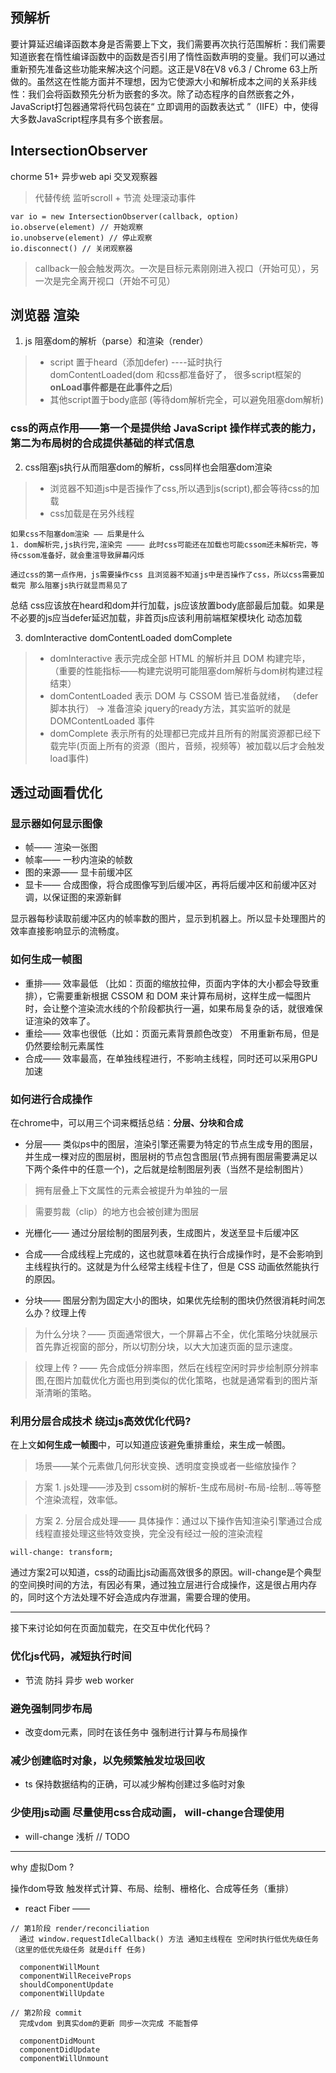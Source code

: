 
## 预解析
要计算延迟编译函数本身是否需要上下文，我们需要再次执行范围解析：我们需要知道嵌套在惰性编译函数中的函数是否引用了惰性函数声明的变量。我们可以通过重新预先准备这些功能来解决这个问题。这正是V8在V8 v6.3 / Chrome 63上所做的。虽然这在性能方面并不理想，因为它使源大小和解析成本之间的关系非线性：我们会将函数预先分析为嵌套的多次。除了动态程序的自然嵌套之外，JavaScript打包器通常将代码包装在“ 立即调用的函数表达式 ”（IIFE）中，使得大多数JavaScript程序具有多个嵌套层。

## IntersectionObserver
chorme 51+ 异步web api 交叉观察器
> 代替传统 监听scroll + 节流 处理滚动事件
```
var io = new IntersectionObserver(callback, option)
io.observe(element) // 开始观察
io.unobserve(element) // 停止观察
io.disconnect() // 关闭观察器

```
> callback一般会触发两次。一次是目标元素刚刚进入视口（开始可见），另一次是完全离开视口（开始不可见）

## 浏览器 渲染
1. js 阻塞dom的解析（parse）和渲染（render）
  > - script 置于heard（添加defer) ----延时执行 domContentLoaded(dom 和css都准备好了， 很多script框架的<strong>onLoad事件都是在此事件之后</strong>)
  > - 其他script置于body底部 (等待dom解析完全，可以避免阻塞dom解析)

### css的两点作用——第一个是提供给 JavaScript 操作样式表的能力，第二为布局树的合成提供基础的样式信息
2. css阻塞js执行从而阻塞dom的解析，css同样也会阻塞dom渲染
  > - 浏览器不知道js中是否操作了css,所以遇到js(script),都会等待css的加载
  > - css加载是在另外线程
```
如果css不阻塞dom渲染 —— 后果是什么
1. dom解析完,js执行完,渲染完 ———— 此时css可能还在加载也可能cssom还未解析完，等待cssom准备好，就会重渲导致屏幕闪烁

通过css的第一点作用，js需要操作css 且浏览器不知道js中是否操作了css，所以css需要加载完 那么阻塞js执行就显而易见了
```

总结 css应该放在heard和dom并行加载，js应该放置body底部最后加载。如果是不必要的js应当defer延迟加载，非首页js应该利用前端框架模块化 动态加载

3. domInteractive domContentLoaded domComplete
> - domInteractive 表示完成全部 HTML 的解析并且 DOM 构建完毕， （重要的性能指标——构建完说明可能阻塞dom解析与dom树构建过程结束）
> - domContentLoaded 表示 DOM 与 CSSOM 皆已准备就绪， （defer 脚本执行） -> 准备渲染  jquery的ready方法，其实监听的就是 DOMContentLoaded 事件  
> - domComplete 表示所有的处理都已完成并且所有的附属资源都已经下载完毕(页面上所有的资源（图片，音频，视频等）被加载以后才会触发load事件)


## 透过动画看优化

### 显示器如何显示图像

- 帧—— 渲染一张图
- 帧率—— 一秒内渲染的帧数
- 图的来源—— 显卡前缓冲区
- 显卡—— 合成图像，将合成图像写到后缓冲区，再将后缓冲区和前缓冲区对调，以保证图的来源新鲜

显示器每秒读取前缓冲区内的帧率数的图片，显示到机器上。所以显卡处理图片的效率直接影响显示的流畅度。

### 如何生成一帧图
- 重排—— 效率最低 （比如：页面的缩放拉伸，页面内字体的大小都会导致重排），它需要重新根据 CSSOM 和 DOM 来计算布局树，这样生成一幅图片时，会让整个渲染流水线的个阶段都执行一遍，如果布局复杂的话，就很难保证渲染的效率了。
- 重绘—— 效率也很低（比如：页面元素背景颜色改变） 不用重新布局，但是仍然要绘制元素属性
- 合成—— 效率最高，在单独线程进行，不影响主线程，同时还可以采用GPU加速

### 如何进行合成操作

在chrome中，可以用三个词来概括总结：<strong>分层、分块和合成</strong>

- 分层—— 类似ps中的图层，渲染引擎还需要为特定的节点生成专用的图层，并生成一棵对应的图层树，图层树的节点包含图层(节点拥有图层需要满足以下两个条件中的任意一个)，之后就是绘制图层列表（当然不是绘制图片）
> 拥有层叠上下文属性的元素会被提升为单独的一层

> 需要剪裁（clip）的地方也会被创建为图层
- 光栅化—— 通过分层绘制的图层列表，生成图片，发送至显卡后缓冲区
- 合成——合成线程上完成的，这也就意味着在执行合成操作时，是不会影响到主线程执行的。这就是为什么经常主线程卡住了，但是 CSS 动画依然能执行的原因。

- 分块—— 图层分割为固定大小的图块，如果优先绘制的图块仍然很消耗时间怎么办？纹理上传
> 为什么分块？—— 页面通常很大，一个屏幕占不全，优化策略分块就展示首先靠近视窗的部分，所以切割分块，以大大加速页面的显示速度。

> 纹理上传 ? —— 先合成低分辨率图，然后在线程空闲时异步绘制原分辨率图,在图片加载优化方面也用到类似的优化策略，也就是通常看到的图片渐渐清晰的策略。

### 利用分层合成技术 绕过js高效优化代码?

在上文<strong>如何生成一帧图</strong>中，可以知道应该避免重排重绘，来生成一帧图。
> 场景——某个元素做几何形状变换、透明度变换或者一些缩放操作？

> 方案 1. js处理——涉及到 cssom树的解析-生成布局树-布局-绘制...等等整个渲染流程，效率低。

>方案 2. 分层合成处理—— 具体操作：通过以下操作告知渲染引擎通过合成线程直接处理这些特效变换，完全没有经过一般的渲染流程
```
will-change: transform;
```

通过方案2可以知道，css的动画比js动画高效很多的原因。will-change是个典型的空间换时间的方法，有因必有果，通过独立层进行合成操作，这是很占用内存的，同时这个方法处理不好会造成内存泄漏，需要合理的使用。


----------------

接下来讨论如何在页面加载完，在交互中优化代码？

### 优化js代码，减短执行时间
- 节流     防抖     异步    web worker
### 避免强制同步布局

- 改变dom元素，同时在该任务中 强制进行计算与布局操作

### 减少创建临时对象，以免频繁触发垃圾回收
- ts 保持数据结构的正确，可以减少解构创建过多临时对象

### 少使用js动画 尽量使用css合成动画， will-change合理使用
- will-change 浅析 // TODO


-----------

why 虚拟Dom ?

操作dom导致 触发样式计算、布局、绘制、栅格化、合成等任务（重排）

- react Fiber —— 
```
// 第1阶段 render/reconciliation
  通过 window.requestIdleCallback() 方法 通知主线程在 空闲时执行低优先级任务（这里的低优先级任务 就是diff 任务)

  componentWillMount
  componentWillReceiveProps
  shouldComponentUpdate
  componentWillUpdate

// 第2阶段 commit
  完成vdom 到真实dom的更新 同步一次完成 不能暂停

  componentDidMount
  componentDidUpdate
  componentWillUnmount
```
